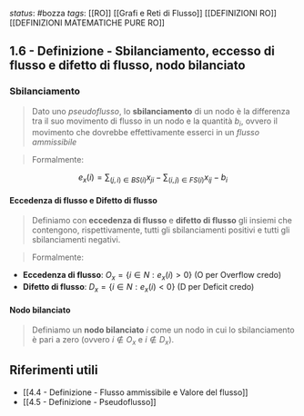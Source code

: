 *status*: #bozza 
*tags*: [[RO]] [[Grafi e Reti di Flusso]] [[DEFINIZIONI RO]] [[DEFINIZIONI MATEMATICHE PURE RO]]

## 1.6 - Definizione - Sbilanciamento, eccesso di flusso e difetto di flusso, nodo bilanciato

### Sbilanciamento
> Dato uno *pseudoflusso*, lo **sbilanciamento** di un nodo è la differenza tra il suo movimento di flusso in un nodo e la quantità $b_{i}$, ovvero il movimento che dovrebbe effettivamente esserci in un *flusso ammissibile*

> Formalmente:

$$
e_{x}(i)= \sum_{(j,i) \in BS(i)}x_{ji}- \sum_{(i,j) \in FS(i)} x_{ij}- b_{i}
$$

#### Eccedenza di flusso e Difetto di flusso
> Definiamo con **eccedenza di flusso** e **difetto di flusso** gli insiemi che contengono, rispettivamente, tutti gli sbilanciamenti positivi e tutti gli sbilanciamenti negativi.

> Formalmente:

* **Eccedenza di flusso**: $O_{x}=\{i \in N: e_{x}(i) > 0\}$ (O per Overflow credo)
* **Difetto di flusso**: $D_{x}= \{i \in N: e_{x}(i) < 0\}$ (D per Deficit credo)

#### Nodo bilanciato
> Definiamo un **nodo bilanciato** $i$ come un nodo in cui lo sbilanciamento è pari a zero (ovvero $i\not\in O_{x}$ e $i \not\in D_{x}$).


## Riferimenti utili

* [[4.4 - Definizione - Flusso ammissibile e Valore del flusso]]
* [[4.5 - Definizione - Pseudoflusso]]